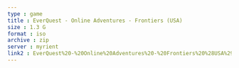 ```yaml
---
type : game
title : EverQuest - Online Adventures - Frontiers (USA)
size : 1.3 G
format : iso
archive : zip
server : myrient
link2 : EverQuest%20-%20Online%20Adventures%20-%20Frontiers%20%28USA%29
---
```

